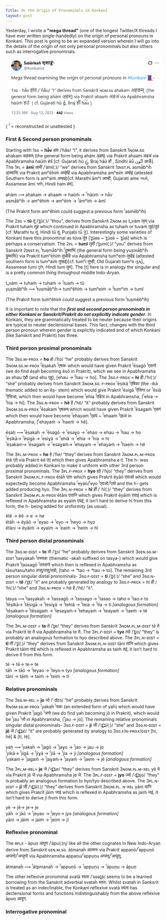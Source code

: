 ```yaml
---
Title: On the Origin of Pronominals in Konkani
layout: post
---
```


Yesterday, I wrote a **"mega thread"** (one of the longest Twitter/X threads I have ever written single-handedly) on the origin of personal pronouns in Konkani. This post is going to be an expanded version wherein I will go into the details of the origin of not only personal pronominals but also others such as interrogative pronominals.

<img src= "/assets/images/Screenshot 2025-08-12 143550.png">

{ <sup>!</sup> = reconstructed or unattested }

### First & Second person pronominals
Starting with 1sɢ = **hā̃v** हांव /ˈɦä̃ʋ/ “I”, it derives from Sanskrit 1ɴᴏᴍ.sɢ ahakam अहकम् (the general form being ahám अ॒हम्) via Prakrit ahaaṁ अहअं via Apabhramsha haüṁ हउं  [cf. Gujarati hũ હું, Braj hãũ हौं , Sindhi āū̃ آئُون आऊँ]. The 1ᴘʟ = **āmĩ** आमीं /ˈämĩ(ː)/ “we” derives from Sanskrit 1ɪɴsᴛ.ᴘʟ  asmā́bʰiḣ अ॒स्माभिः॑ via Prakrit amʰēhiṁ अम्हेहिं via Apabhramsha amʰeiṁ अम्हेइं (attested Southern form is amʰaiṁ अम्हइं)[cf. Marathi āmʰi आम्ही, Gujarati ame અમે, Assamese āmi আমি, Hindi ham हम​].

ahám ⟿ ahakam → ahaaṁ → haüṁ → <sup>!</sup>hāüṁ → hā̃v <br>
asmā́bʰiḣ → amʰēhiṁ → amʰēiṁ → <sup>!</sup>āmʰiṁ → āmĩ <br>

(The Prakrit form amʰēhiṁ  could suggest a previous form <sup>!</sup>asmēbʰiḣ)

The 2sɢ = **tũ** तूं /ˈt̻ũ(ː)/ “thou”, derives from Sanskrit 2ɴᴏᴍ.sɢ tᵤvám त्व॒म् via Prakrit tuhaṁ तुहं which continued in Apabhramsha as tuhaṁ or tuvaṁ तुहं/तुवं [cf. Marathi tu तू, Hindi tū तू, Punjabi tū̃ ਤੂੰ]. Interestingly some varieties of Konkani have this pronominal as tũva तुंव [ˈt̻ũʋə ~ ˈt̻ũʋə̃ ~ ˈt̻ũə̃] which is perhaps a conservatism. The 2ᴘʟ = **tumĩ** तुमीं /ˈt̻umĩ(ː)/ “you” derives from Sanskrit 2ɪɴsᴛ.ᴘʟ <sup>!</sup>tuṣmā́bʰiḣ <sup>!</sup>तु॒ष्माभिः॑ (the general form being yuṣmā́bʰiḣ यु॒ष्माभिः॑) via Prakrit tumʰēhiṁ तुम्हेहिं via Apabhramsha tumʰeiṁ तुम्हेइं (attested southern form is tumʰaiṁ तुम्हइं)[cf. tumʰi तुम्ही, Old Gujarati tumʰe તુમ્હે, Assamese tumi তুমি, Hindi tum तुम​]. The [t] here is in analogy the singular and is a pretty common thing throughout middle Indo-Aryan.

tᵤvám → tuhaṁ → tuhaṁ → <sup>!</sup>tuaṁ → tũ <br>
yuṣmā́bʰiḣ ⟿ <sup>!</sup>tuṣmā́bʰiḣ→ tumʰēhiṁ → tumʰeiṁ → <sup>!</sup>tumʰiṁ → tumĩ <br>

(The Prakrit form tumʰēhiṁ  could suggest a previous form <sup>!</sup>tuṣmēbʰiḣ)

It is important to note that the ***first and second person pronominals in either Konkani or Sanskrit/Prakrit do not explicitly indicate gender***. In Konkani, they are grammatically  treated to be neuter because their origins are typical to neuter declensional bases. This fact, changes with the third person pronoun wherein gender is explicitly indicated and of which Konkani (like Sanskrit and Prakrit) has three.

### Third person proximal pronominals 
The 3sɢ.ᴍ-ᴘʀᴏx = **ho** हो /ˈɦɔ/ “he” probably derives from Sanskrit 3ɴᴏᴍ.sɢ.ᴍ-ᴘʀᴏx <sup>!</sup>ēṣakaḣ <sup>!</sup>एषकः which would have given Prakrit <sup>!</sup>ēsagō <sup>!</sup>एसगो (we do find ēṣaḣ becoming ēsō in Prakrit), which we see in Apabhramsha as ehau एहौ (and ehu एहु), [ehau → <sup>!</sup>hau → ho]. The 3sɢ.ғ-ᴘʀᴏx = **hi** ही /ˈɦi(ː)/ “she” probably derives from Sanskrit 3ɴᴏᴍ.sɢ. ғ-ᴘʀᴏx <sup>!</sup>ēṣikā <sup>!</sup>एषिका (the -ikā thematic added to an ēṣ- stem) which would give Prakrit <sup>!</sup>ēsigā <sup>!</sup>ऐसिगा or <sup>!</sup>ēsiā <sup>!</sup>ऐसिआ, which then would have become <sup>!</sup>ehia <sup>!</sup>एहिअ in Apabhramsha, [<sup>!</sup>ehia → <sup>!</sup>hia → hi]. The 3sɢ.ɴ-ᴘʀᴏx = **hẽ** हें /ˈɦɛ̃/ “it” probably derives from Sanskrit 3ɴᴏᴍ.sɢ.ɴ-ᴘʀᴏx <sup>!</sup>ēṣakam <sup>!</sup>एषकम् which would have given Prakrit <sup>!</sup>ēsagaṁ <sup>!</sup>एसगं which then would have become <sup>!</sup>ehayaṁ <sup>!</sup>एहयं ~ <sup>!</sup>ehaaṁ <sup>!</sup>एहअं in Apabhramsha, [<sup>!</sup>ehayaṁ → <sup>!</sup>haeṁ → hẽ].

ēṣaḥ ⟿ <sup>!</sup>ēṣakaḣ → <sup>!</sup>ēsagō → <sup>!</sup>esaɣo → <sup>!</sup>ehao → ehau → <sup>!</sup>hau → ho <br>
<sup>!</sup>ēṣikā→ <sup>!</sup>ēsigā → <sup>!</sup>esiɣā → <sup>!</sup>ehiā → <sup>!</sup>ehia → <sup>!</sup>hia → hi <br>
<sup>!</sup>ēṣakam→ <sup>!</sup>ēsagaṁ → <sup>!</sup>esaɣaṁ→ <sup>!</sup>ehayaṁ → <sup>!</sup>ehayaṁ → <sup>!</sup>haeṁ → hẽ <br>

The 3ᴘʟ.ᴍ-ᴘʀᴏx = **he** हे /ˈɦe/ “they” derives from Sanskrit 3ɴᴏᴍ.ᴘʟ.ᴍ-ᴘʀᴏx ētē एते via Prakrit ēē एए which then gives Apabhramsha e ए. The h- was probably added in Konkani to make it uniform with other 3rd person proximal pronominals. The 3ᴘʟ.ғ-ᴘʀᴏx = **hyo** ह्यो /ˈɦjo/ “they” derives from Sanskrit 3ɴᴏᴍ.ᴘʟ.ғ-ᴘʀᴏx ētāḣ एताः which gives Prakrit ēyāō एयाओ which would expectedly become Apabhramsha <sup>!</sup>eyao/<sup>!</sup>eyo <sup>!</sup>एयओ/<sup>!</sup>एयो and the h- gets added producing hyo. The 3ᴘʟ.ɴ-ᴘʀᴏx = **hĩ** हीं /ˈ ɦĩ(ː)/ “they” derives from Sanskrit 3ɴᴏᴍ.ᴘʟ.ɴ-ᴘʀᴏx ētāni एतानि which gives Prakrit ēyāiṁ एयाइं which is reflexed in Apabhramsha as eyaiṁ एयइं, it isn’t hard to derive hĩ from this form, the h- being added for uniformity (as usual).

ētē → ēē → e → he <br>
ētāḣ → ēyāō → <sup>!</sup>eyao → <sup>!</sup>eyo → <sup>!</sup>heyo → hyo <br>
ētāni → ēyāiṁ → eyaiṁ → <sup>!</sup>eaiṁ → <sup>!</sup>heiṁ → hĩ <br>

### Third person distal pronominals 
The 3sɢ.ᴍ-ᴅɪsᴛ = **to** तो /ˈt̻ɔ/ “he” probably derives from Sanskrit 3ɢᴇɴ.sɢ.ᴍ-ᴅɪsᴛ <sup>!</sup>tasyakaḣ <sup>!</sup>तस्यकः (thematic -akaḣ suffixed on tasya-) which would give Prakrit <sup>!</sup>tassagō <sup>!</sup>तस्सगो which then is reflexed in Apabhramsha as tāsu/tasu/taho तासु/तसु/तहो, [taho → *tao → *tau → to]. The remaining 3rd person singular distal pronominals- 3sɢ.ғ-ᴅɪsᴛ = **ti** /ˈt̻i(ː)/ “she” and 3sɢ.ɴ-ᴅɪsᴛ = **tẽ** /ˈt̻ɛ̃/  “it” are probably generated by analogy to 3sɢ.ғ-ᴘʀᴏx = hi ही /ˈɦi(ː)/ “she” and 3sɢ.ɴ-ᴘʀᴏx = hẽ हें /ˈɦɛ̃/ “it”.

tásya ⟿ <sup>!</sup>tasyakaḣ → <sup>!</sup>tassagō → <sup>!</sup>tassaɣo → <sup>!</sup>tasao → taho→ <sup>!</sup>tao→ to <br>
<sup>!</sup>tēṣikā→ <sup>!</sup>tēsigā → <sup>!</sup>tesiɣā → <sup>!</sup>tehiā → <sup>!</sup>teia → <sup>!</sup>tia → ti *[analogous formation]* <br>
<sup>!</sup>tēṣakam→ <sup>!</sup>tēsagaṁ → <sup>!</sup>tesaɣaṁ→ <sup>!</sup>tehayaṁ → <sup>!</sup>teayaṁ → <sup>!</sup>taeṁ → tẽ *[analogous formation]* <br>

The 3ᴘʟ.ᴍ-ᴅɪsᴛ =  **te** ते /ˈt̻e/ “they” derives from Sanskrit 3ɴᴏᴍ.ᴘʟ.ᴍ-ᴅɪsᴛ tē ते via Prakrit tē ते via Apabhramsha te ते. The 3ᴘʟ.ғ-ᴅɪsᴛ = **tyo** त्यो /ˈt̻jo/ “they” is probably an analogous formation to hyo described above. The 3ᴘʟ.ɴ-ᴅɪsᴛ = **tĩ** तीं /ˈt̻ĩ(ː)/ “they” derives from Sanskrit 3ɴᴏᴍ.ᴘʟ.ɴ-ᴅɪsᴛ tāni तानि which gives Prakrit tāiṁ ताइं which is reflexed in Apabhramsha as taiṁ तइं, it isn’t hard to derive tĩ from this form.

tē → tē→ te→ te<br>
tāḣ → tāō → <sup>!</sup>teyao → <sup>!</sup>teyo→ tyo *[analogous formation]* <br>
tāni → tāiṁ → taiṁ →  <sup>!</sup>teiṁ → tĩ <br>

### Relative pronominals
The 3sɢ.ᴍ-ʀᴇʟ = **j̈o** जो /ˈ d͡zɔ/ “he” probably derives from Sanskrit Rɴᴏᴍ.sɢ.ᴍ-ᴘʀᴏx <sup>!</sup>yakaḣ <sup>!</sup>यकः (an extended form of yaḣ) which would have given Prakrit <sup>!</sup>jagō <sup>!</sup>जगो (we do find yaḣ becoming jō in Prakrit), which would be <sup>!</sup>jau <sup>!</sup>जौ in Apabhramsha, [<sup>!</sup>jau → j̈o].  The remaining relative pronominals singular distal pronominals- 3sɢ.ғ-ᴅɪsᴛ = **ji** जी /ˈȡ͡ʑi(ː)/ “she” and 3sɢ.ɴ-ᴅɪsᴛ = **jẽ** जें /ˈȡ͡ʑɛ̃/  “it” are probably generated by analogy to 3sɢ.ғ/ɴ-ᴘʀᴏx/ᴅɪsᴛ [hi, hẽ] & [ti, tẽ].

yaḥ ⟿ <sup>!</sup>yakaḣ → <sup>!</sup>jagō → <sup>!</sup>jaɣo → <sup>!</sup>jao → jau → j̈o <br>
<sup>!</sup>yikā→ <sup>!</sup>jigā → <sup>!</sup>jiɣā → <sup>!</sup>jiā → <sup>!</sup>jia → ji *[analogous formation]* <br>
<sup>!</sup>yakam→ <sup>!</sup>jagaṁ → <sup>!</sup>jaɣaṁ→ <sup>!</sup>jayaṁ  → <sup>!</sup>jaeṁ → jẽ   *[analogous formation]* <br>

The 3ᴘʟ.ᴍ-ʀᴇʟ=  **je** जे /ˈȡ͡ʑe/ “they” derives from Sanskrit 3ɴᴏᴍ.ᴘʟ.ᴍ-ʀᴇʟ yē ये via Prakrit jē जे via Apabhramsha je जे. The 3ᴘʟ.ғ-ᴅɪsᴛ = **jyo** ज्यो 
/ˈȡ͡ʑjo/ “they” is probably an analogous formation to hyo/tyo described above. The 3ᴘʟ.ɴ-ᴅɪsᴛ = **jĩ** जीं /ˈȡ͡ʑĩ(ː)/ “they” derives from Sanskrit 3ɴᴏᴍ.ᴘʟ. ɴ-ʀᴇʟ yāni यानि which gives Prakrit jāiṁ जाइं which is reflexed in Apabhramsha as jaiṁ जइं, it isn’t hard to derive jĩ from this form.

yē → jē→ je→ je<br>
yāḣ → jāō → <sup>!</sup>jeyao → <sup>!</sup>jeyo→ jyo *[analogous formation]* <br>
yāni → jāiṁ → jaiṁ →  <sup>!</sup>jeiṁ → jĩ <br>

### Reflexive pronominal

The ʀғʟx - āpuṇ आपूण /ˈäpu(ː)ɳ/ like all the other cognates in New Indo-Aryan derive from Sanskrit ɢᴇɴ.ᴍ.sɢ. ātmanaḣ आत्मनः via Prakrit appaṇō/<sup>!</sup>appuṇō अप्पणो/<sup>!</sup>अप्पुणो via Apabhramsha appaṇu/<sup>!</sup>appuṇu अप्पणु/<sup>!</sup>अप्पुणु.

ātmanaḣ ⟿ <sup>!</sup>ātpmanaḣ → <sup>!</sup>appuṇō → <sup>!</sup>appuṇu → <sup>!</sup>āpuṇu → āpuṇ

The other reflexive pronominal svatā स्वता /ˈsʋət̻ä/ seems to be a learned borrowing from the Sanskrit adverbial svataḣ स्वतः. Whilst svataḣ in Sanksrit is treated as an indeclinable, the Konkani reflexive  svatā स्वता has declensional forms and functions indistinguishably from the above reflexive āpuṇ आपूण.

### Interrogative pronominal
